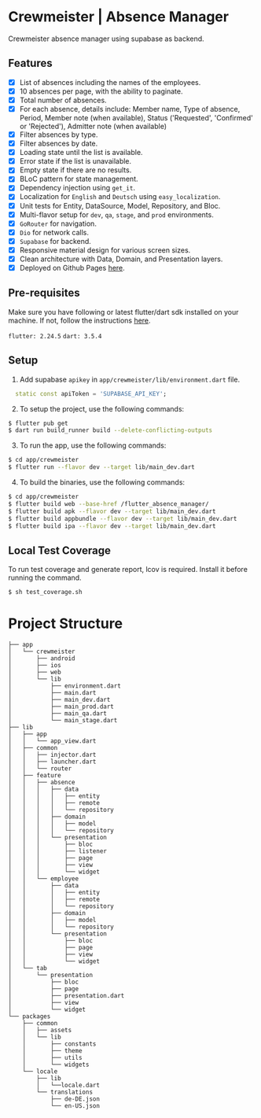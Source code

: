 # Crewmeister | Absence Manager

Crewmeister absence manager using supabase as backend.

## Features
- [x] List of absences including the names of the employees.
- [x] 10 absences per page, with the ability to paginate.
- [x] Total number of absences.
- [x] For each absence, details include: Member name, Type of absence, Period, Member note (when available), Status ('Requested', 'Confirmed' or 'Rejected'), Admitter note (when available)
- [x] Filter absences by type.
- [x] Filter absences by date.
- [x] Loading state until the list is available.
- [x] Error state if the list is unavailable.
- [x] Empty state if there are no results.
- [x] BLoC pattern for state management.
- [x] Dependency injection using `get_it`.
- [x] Localization for `English` and `Deutsch` using `easy_localization`.
- [x] Unit tests for Entity, DataSource, Model, Repository, and Bloc.
- [x] Multi-flavor setup for `dev`, `qa`, `stage`, and `prod` environments.
- [x] `GoRouter` for navigation.
- [x] `Dio` for network calls.
- [x] `Supabase` for backend.
- [x] Responsive material design for various screen sizes.
- [x] Clean architecture with Data, Domain, and Presentation layers.
- [x] Deployed on Github Pages [here](https://asadbaidar.github.io/flutter_absence_manager).

## Pre-requisites
Make sure you have following or latest flutter/dart sdk installed on your machine. If not, follow the instructions [here](https://flutter.dev/docs/get-started/install).

`flutter: 2.24.5`
`dart: 3.5.4`

## Setup
1. Add supabase `apikey` in `app/crewmeister/lib/environment.dart` file.

```dart
  static const apiToken = 'SUPABASE_API_KEY';
```

2. To setup the project, use the following commands:
```sh
$ flutter pub get
$ dart run build_runner build --delete-conflicting-outputs
```

3. To run the app, use the following commands:
```sh
$ cd app/crewmeister
$ flutter run --flavor dev --target lib/main_dev.dart
```

4. To build the binaries, use the following commands:
```sh
$ cd app/crewmeister
$ flutter build web --base-href /flutter_absence_manager/
$ flutter build apk --flavor dev --target lib/main_dev.dart
$ flutter build appbundle --flavor dev --target lib/main_dev.dart
$ flutter build ipa --flavor dev --target lib/main_dev.dart
```

## Local Test Coverage
To run test coverage and generate report, lcov is required. Install it before running the command.
```sh
$ sh test_coverage.sh
```

# Project Structure
```
├── app
│   └── crewmeister
│       ├── android
│       ├── ios
│       ├── web
│       └── lib
│           ├── environment.dart
│           ├── main.dart
│           ├── main_dev.dart
│           ├── main_prod.dart
│           ├── main_qa.dart
│           └── main_stage.dart
├── lib
│   ├── app
│   │   └── app_view.dart
│   ├── common
│   │   ├── injector.dart
│   │   ├── launcher.dart
│   │   └── router
│   ├── feature
│   │   ├── absence
│   │   │   ├── data
│   │   │   │   ├── entity
│   │   │   │   ├── remote
│   │   │   │   └── repository
│   │   │   ├── domain
│   │   │   │   ├── model
│   │   │   │   └── repository
│   │   │   └── presentation
│   │   │       ├── bloc
│   │   │       ├── listener
│   │   │       ├── page
│   │   │       ├── view
│   │   │       └── widget
│   │   └── employee
│   │       ├── data
│   │       │   ├── entity
│   │       │   ├── remote
│   │       │   └── repository
│   │       ├── domain
│   │       │   ├── model
│   │       │   └── repository
│   │       └── presentation
│   │           ├── bloc
│   │           ├── page
│   │           ├── view
│   │           └── widget
│   └── tab
│       └── presentation
│           ├── bloc
│           ├── page
│           ├── presentation.dart
│           ├── view
│           └── widget
└── packages
    ├── common
    │   ├── assets
    │   └── lib
    │       ├── constants
    │       ├── theme
    │       ├── utils
    │       └── widgets
    └── locale
        ├── lib
        │   └──locale.dart
        └── translations
            ├── de-DE.json
            └── en-US.json
```
